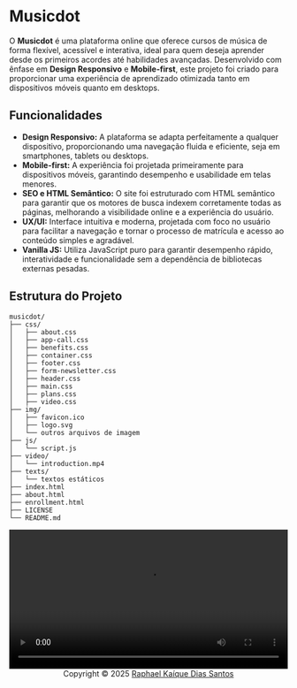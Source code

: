 # Musicdot
O **Musicdot** é uma plataforma online que oferece cursos de música de forma flexível, acessível e interativa, ideal para quem deseja aprender desde os primeiros acordes até habilidades avançadas. Desenvolvido com ênfase em **Design Responsivo** e **Mobile-first**, este projeto foi criado para proporcionar uma experiência de aprendizado otimizada tanto em dispositivos móveis quanto em desktops.

## Funcionalidades
- **Design Responsivo:** A plataforma se adapta perfeitamente a qualquer dispositivo, proporcionando uma navegação fluida e eficiente, seja em smartphones, tablets ou desktops.
- **Mobile-first:** A experiência foi projetada primeiramente para dispositivos móveis, garantindo desempenho e usabilidade em telas menores.
- **SEO e HTML Semântico:** O site foi estruturado com HTML semântico para garantir que os motores de busca indexem corretamente todas as páginas, melhorando a visibilidade online e a experiência do usuário.
- **UX/UI:** Interface intuitiva e moderna, projetada com foco no usuário para facilitar a navegação e tornar o processo de matrícula e acesso ao conteúdo simples e agradável.
- **Vanilla JS:** Utiliza JavaScript puro para garantir desempenho rápido, interatividade e funcionalidade sem a dependência de bibliotecas externas pesadas.

## Estrutura do Projeto

```plaintext
musicdot/
├── css/
│   ├── about.css
│   ├── app-call.css
│   ├── benefits.css
│   ├── container.css
│   ├── footer.css
│   ├── form-newsletter.css
│   ├── header.css
│   ├── main.css
│   ├── plans.css
│   ├── video.css
├── img/
│   ├── favicon.ico
│   ├── logo.svg
│   └── outros arquivos de imagem
├── js/
│   └── script.js
├── video/
│   └── introduction.mp4
├── texts/
│   └── textos estáticos
├── index.html
├── about.html
├── enrollment.html
├── LICENSE
└── README.md
```

<video width="100%" height="auto" controls autoplay>
  <source src="https://github.com/user-attachments/assets/8c379d66-5511-4790-9dfa-5f91b365949b" type="video/mp4">
</video>

<div align="center">Copyright &copy; 2025 <a href="https://github.com/raphaelkaique1">Raphael Kaíque Dias Santos</a></div>